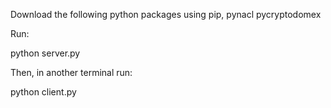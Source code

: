Download the following python packages using pip,
pynacl
pycryptodomex


Run: 

python server.py


Then, in another terminal run:

python client.py

